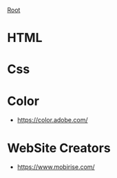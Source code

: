 [Root](../README.md)
 

# HTML

# Css


# Color
- https://color.adobe.com/

# WebSite Creators
- https://www.mobirise.com/

